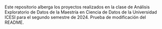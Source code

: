 Este repositorio alberga los proyectos realizados en la clase de Análisis Exploratorio de Datos de la Maestría en Ciencia de Datos de la Universidad ICESI para el segundo semestre de 2024.
Prueba de modificación del README.
